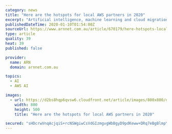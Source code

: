 ```yaml
---
category: news
title: "Here are the hotspots for local AWS partners in 2020"
excerpt: "Artificial intelligence, machine learning and cloud migration are expected to be among the hotspots for Amazon Web Services (AWS) partners in the local market this year, according to the cloud giant’s head of partnerships and alliances in Australia and New Zealand, Corrie Briscoe. Speaking to ARN in the wake of the vendor’s annual AWS re ..."
publishedDateTime: 2020-01-10T01:54:00Z
sourceUrl: https://www.arnnet.com.au/article/670179/here-hotspots-local-aws-partners-2020/
type: article
quality: 39
heat: 39
published: false

provider:
  name: ARN
  domain: arnnet.com.au

topics:
  - AI
  - AWS AI

images:
  - url: https://d2bs8hqp6qvsw6.cloudfront.net/article/images/800x800/dimg/corrie_briscow_aws_summit_800by500.jpg
    width: 800
    height: 500
    title: "Here are the hotspots for local AWS partners in 2020"

secured: "sHDcrwVnqAcjqiS+rcNSWgiwCsVdGIzmgvgWbBgyD9pdKeww+DRq7eBgBlmpYJkOcnfwxEx2RAaP2j7geVHhKRuhrGDPBqY9SD4jn6gaZu5FIadIw7mbYoyw95bM9zu1xMOcqWjUHLzxDX3u0TAaxDCyaiC3C26PR//kEDehhXEYUj4TFkxqO4GRh+QzMJLMimLmyRN7bO3BGycqHK/rOFBN46E3u2fRfrwbDfdu4ZQRmE6RSnzJB4Byo9r/ejnSRI3daqrJlI9x2Yt47nozgsROFtKyZBgBH5XOXwXw7Udw6czc8cB/zi5/wan1cFoX;fMvkQATGtzZ/N3eLZY05RQ=="
---
```


